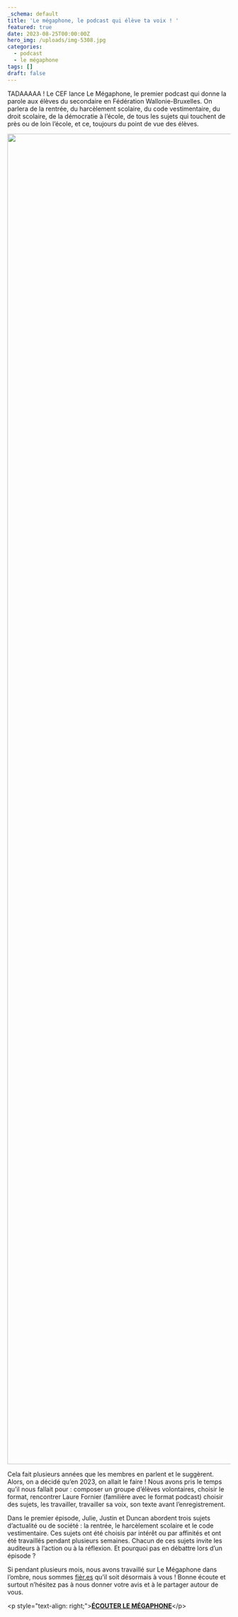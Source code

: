 ```yaml
---
_schema: default
title: 'Le mégaphone, le podcast qui élève ta voix ! '
featured: true
date: 2023-08-25T00:00:00Z
hero_img: /uploads/img-5308.jpg
categories:
  - podcast
  - le mégaphone
tags: []
draft: false
---
```

TADAAAAA ! Le CEF lance Le Mégaphone, le premier podcast qui donne la parole aux élèves du secondaire en Fédération Wallonie-Bruxelles. On parlera de la rentrée, du harcèlement scolaire, du code vestimentaire, du droit scolaire, de la démocratie à l’école, de tous les sujets qui touchent de près ou de loin l’école, et ce, toujours du point de vue des élèves.&nbsp;

<img width="4000" height="3000" src="/uploads/annonce-fb-1.jpg" />

Cela fait plusieurs années que les membres en parlent et le suggèrent. Alors, on a décidé qu’en 2023, on allait le faire ! Nous avons pris le temps qu’il nous fallait pour : composer un groupe d’élèves volontaires, choisir le format, rencontrer Laure Fornier (familière avec le format podcast) choisir des sujets, les travailler, travailler sa voix, son texte avant l’enregistrement.&nbsp;

Dans le premier épisode, Julie, Justin et Duncan abordent trois sujets d’actualité ou de société : la rentrée, le harcèlement scolaire et le code vestimentaire. Ces sujets ont été choisis par intérêt ou par affinités et ont été travaillés pendant plusieurs semaines. Chacun de ces sujets invite les auditeurs à l’action ou à la réflexion. Et pourquoi pas en débattre lors d’un épisode ?&nbsp;

Si pendant plusieurs mois, nous avons travaillé sur Le Mégaphone dans l’ombre, nous sommes [fièr.es](http://xn--fir-7la.es) qu’il soit désormais à vous ! Bonne écoute et surtout n’hésitez pas à nous donner votre avis et à le partager autour de vous.&nbsp;

&lt;p style="text-align: right;"&gt;**<a target="_blank" rel="noopener" href="https://open.spotify.com/show/2QTrscEIxufPHocizRzEfZ">ÉCOUTER LE MÉGAPHONE</a>**&lt;/p&gt;